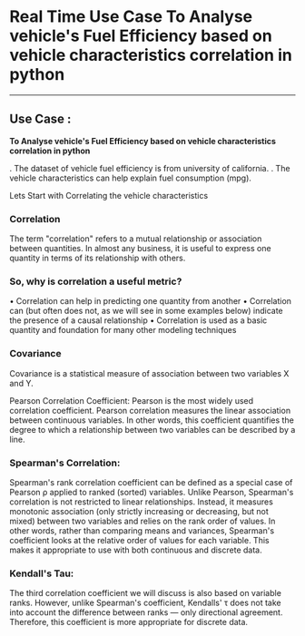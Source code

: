 
# Real Time Use Case To Analyse vehicle's Fuel Efficiency based on vehicle characteristics correlation in python
-----

## Use Case :
**To Analyse vehicle's Fuel Efficiency based on vehicle characteristics correlation in python**

  . The dataset of vehicle fuel efficiency is from university of california. 
  . The vehicle characteristics can help explain fuel consumption (mpg).
  
Lets Start with Correlating the vehicle characteristics

### Correlation
The term "correlation" refers to a mutual relationship or association between quantities. In almost any business, it is useful to express one quantity in terms of its relationship with others.

### So, why is correlation a useful metric?
• Correlation can help in predicting one quantity from another
• Correlation can (but often does not, as we will see in some examples below) indicate the presence of a causal relationship
• Correlation is used as a basic quantity and foundation for many other modeling techniques

### Covariance
Covariance is a statistical measure of association between two variables X and Y.

Pearson Correlation Coefficient:
Pearson is the most widely used correlation coefficient. Pearson correlation measures the linear association between continuous variables. In other words, this coefficient quantifies the degree to which a relationship between two variables can be described by a line. 

### Spearman's Correlation:
Spearman's rank correlation coefficient can be defined as a special case of Pearson ρ applied to ranked (sorted) variables. Unlike Pearson, Spearman's correlation is not restricted to linear relationships. Instead, it measures monotonic association (only strictly increasing or decreasing, but not mixed) between two variables and relies on the rank order of values. In other words, rather than comparing means and variances, Spearman's coefficient looks at the relative order of values for each variable. This makes it appropriate to use with both continuous and discrete data.

### Kendall's Tau:
The third correlation coefficient we will discuss is also based on variable ranks. However, unlike Spearman's coefficient, Kendalls' τ does not take into account the difference between ranks — only directional agreement. Therefore, this coefficient is more appropriate for discrete data.
